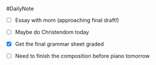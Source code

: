 #DailyNote 

- [ ] Essay with mom (approaching final draft!)
- [ ] Maybe do Christendom today
- [x] Get the final grammar sheet graded
- [ ] Need to finish the composition before piano tomorrow

